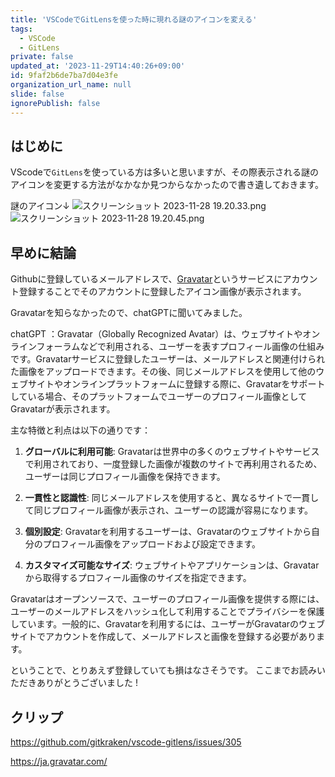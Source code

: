 ```yaml
---
title: 'VSCodeでGitLensを使った時に現れる謎のアイコンを変える'
tags:
  - VSCode
  - GitLens
private: false
updated_at: '2023-11-29T14:40:26+09:00'
id: 9faf2b6de7ba7d04e3fe
organization_url_name: null
slide: false
ignorePublish: false
---
```

## はじめに
VScodeで`GitLens`を使っている方は多いと思いますが、その際表示される謎のアイコンを変更する方法がなかなか見つからなかったので書き遺しておきます。

謎のアイコン↓
![スクリーンショット 2023-11-28 19.20.33.png](https://qiita-image-store.s3.ap-northeast-1.amazonaws.com/0/2778030/494a8324-9abc-b95d-6e7d-f8cdf452aaf7.png)
![スクリーンショット 2023-11-28 19.20.45.png](https://qiita-image-store.s3.ap-northeast-1.amazonaws.com/0/2778030/30a355d9-9e43-ad92-cb57-e35ef8aa1d48.png)


## 早めに結論
Githubに登録しているメールアドレスで、[Gravatar](https://ja.gravatar.com/)というサービスにアカウント登録することでそのアカウントに登録したアイコン画像が表示されます。

Gravatarを知らなかったので、chatGPTに聞いてみました。

chatGPT ：Gravatar（Globally Recognized Avatar）は、ウェブサイトやオンラインフォーラムなどで利用される、ユーザーを表すプロフィール画像の仕組みです。Gravatarサービスに登録したユーザーは、メールアドレスと関連付けられた画像をアップロードできます。その後、同じメールアドレスを使用して他のウェブサイトやオンラインプラットフォームに登録する際に、Gravatarをサポートしている場合、そのプラットフォームでユーザーのプロフィール画像としてGravatarが表示されます。

主な特徴と利点は以下の通りです：

1. **グローバルに利用可能**: Gravatarは世界中の多くのウェブサイトやサービスで利用されており、一度登録した画像が複数のサイトで再利用されるため、ユーザーは同じプロフィール画像を保持できます。

2. **一貫性と認識性**: 同じメールアドレスを使用すると、異なるサイトで一貫して同じプロフィール画像が表示され、ユーザーの認識が容易になります。

3. **個別設定**: Gravatarを利用するユーザーは、Gravatarのウェブサイトから自分のプロフィール画像をアップロードおよび設定できます。

4. **カスタマイズ可能なサイズ**: ウェブサイトやアプリケーションは、Gravatarから取得するプロフィール画像のサイズを指定できます。

Gravatarはオープンソースで、ユーザーのプロフィール画像を提供する際には、ユーザーのメールアドレスをハッシュ化して利用することでプライバシーを保護しています。一般的に、Gravatarを利用するには、ユーザーがGravatarのウェブサイトでアカウントを作成して、メールアドレスと画像を登録する必要があります。

ということで、とりあえず登録していても損はなさそうです。
ここまでお読みいただきありがとうございました !

## クリップ

https://github.com/gitkraken/vscode-gitlens/issues/305

https://ja.gravatar.com/
